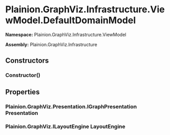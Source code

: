 
# Plainion.GraphViz.Infrastructure.ViewModel.DefaultDomainModel

**Namespace:** Plainion.GraphViz.Infrastructure.ViewModel

**Assembly:** Plainion.GraphViz.Infrastructure


## Constructors

### Constructor()


## Properties

### Plainion.GraphViz.Presentation.IGraphPresentation Presentation

### Plainion.GraphViz.ILayoutEngine LayoutEngine
